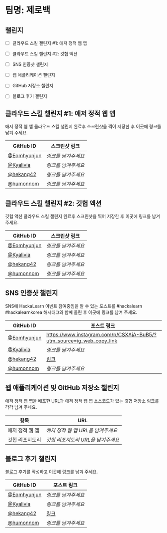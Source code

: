 # 팀명: 제로백 #

## 챌린지 ##

* [ ] 클라우드 스킬 챌린지 #1: 애저 정적 웹 앱
* [ ] 클라우드 스킬 챌린지 #2: 깃헙 액션
* [ ] SNS 인증샷 챌린지
* [ ] 웹 애플리케이션 챌린지
* [ ] GitHub 저장소 챌린지
* [ ] 블로그 후기 챌린지


## 클라우드 스킬 챌린지 #1: 애저 정적 웹 앱 ##

애저 정적 웹 앱 클라우드 스킬 챌린지 완료후 스크린샷을 찍어 저장한 후 이곳에 링크를 남겨 주세요.

| GitHub ID | 스크린샷 링크 |
| --------- | ------------- |
| [@Eomhyunjun](https://github.com/Eomhyunjun) | *링크를 남겨주세요* |
| [@Kyalivia](https://github.com/Kyalivia) | *링크를 남겨주세요* |
| [@hekang42](https://github.com/hekang42) | *링크를 남겨주세요* |
| [@humonnom](https://github.com/humonnom) | *링크를 남겨주세요* |



## 클라우드 스킬 챌린지 #2: 깃헙 액션 ##

깃헙 액션 클라우드 스킬 챌린지 완료후 스크린샷을 찍어 저장한 후 이곳에 링크를 남겨 주세요.

| GitHub ID | 스크린샷 링크 |
| --------- | ------------- |
| [@Eomhyunjun](https://github.com/Eomhyunjun) | *링크를 남겨주세요* |
| [@Kyalivia](https://github.com/Kyalivia) | *링크를 남겨주세요* |
| [@hekang42](https://github.com/hekang42) | *링크를 남겨주세요* |
| [@humonnom](https://github.com/humonnom) | *링크를 남겨주세요* |



## SNS 인증샷 챌린지 ##

SNS에 HackaLearn 이벤트 참여중임을 알 수 있는 포스트를 #hackalearn #hackalearnkorea 해시태그와 함꼐 올린 후 이곳에 링크를 남겨 주세요.

| GitHub ID | 포스트 링크 |
| --------- | ------------- |
| [@Eomhyunjun](https://github.com/Eomhyunjun) | https://www.instagram.com/p/CSXAjA-BuB5/?utm_source=ig_web_copy_link |
| [@Kyalivia](https://github.com/Kyalivia) | *링크를 남겨주세요* |
| [@hekang42](https://github.com/hekang42) | [링크](https://www.instagram.com/p/CShFBHKp7Ez) |
| [@humonnom](https://github.com/humonnom) | *링크를 남겨주세요* |



## 웹 애플리케이션 및 GitHub 저장소 챌린지 ##

애저 정적 웹 앱을 배포한 URL과 애저 정적 웹 앱 소스코드가 있는 깃헙 저장소 링크를 각각 남겨 주세요.

| 항목            | URL                                |
| --------------- | ---------------------------------- |
| 애저 정적 웹 앱 | *애저 정적 웹 앱 URL을 남겨주세요* |
| 깃헙 리포지토리 | *깃헙 리포지토리 URL을 남겨주세요* |


## 블로그 후기 챌린지 ##

블로그 후기를 작성하고 이곳에 링크를 남겨 주세요.

| GitHub ID | 포스트 링크 |
| --------- | ------------- |
| [@Eomhyunjun](https://github.com/Eomhyunjun) | *링크를 남겨주세요* |
| [@Kyalivia](https://github.com/Kyalivia) | *링크를 남겨주세요* |
| [@hekang42](https://github.com/hekang42) | [링크](https://velog.io/@hekang/Hackalearn) |
| [@humonnom](https://github.com/humonnom) | *링크를 남겨주세요* |
